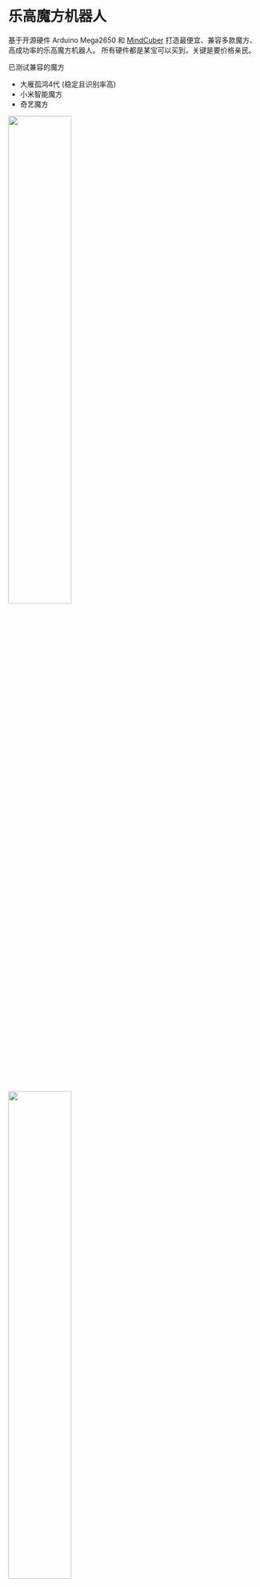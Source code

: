 
# 乐高魔方机器人

基于开源硬件 Arduino Mega2650 和 [MindCuber](http://mindcuber.com) 打造最便宜、兼容多款魔方、高成功率的乐高魔方机器人。
所有硬件都是某宝可以买到，关键是要价格亲民。

已测试兼容的魔方
- 大雁孤鸿4代 (稳定且识别率高)
- 小米智能魔方
- 奇艺魔方

<img src="assets/intro/cuber.jpg" width="50%" />

<img src="assets/intro/connect.jpg" width="50%" />

<img src="assets/intro/megashield.jpg" width="50%" />

## 代码分支

- ev3 分支基于 Lego EV3 套装，机械部分改动小，适合初级玩家，马达采用 Lego 原装马达
- spike 分支基于 Lego Spike 套装，但为了测试兼容性，动力部分采用某宝国产兼容 Lego 马达，而且机械部分改动较大，适合有一定动手能力的玩家
## 方案选择

- 积木部分
  - ev3 分支选择乐高 EV3 套装， 拼搭说明见 [How to build MindCub3r for LEGO MINDSTORMS EV3](http://mindcuber.com/mindcub3r/mindcub3r.html)
  - spike 分支选择乐高 Spike 套装， 拼搭说明见 [How to build PrimeCuber for LEGO Education SPIKE Prime](http://mindcuber.com/primecuber/primecuber.html)
- 程序部分参考 [MindCuber 源码](http://mindcuber.com/mindcuber/mindcuber-source.html)
- 主控 Arduino Mega2650
- 传感器控制板 [Bricktronics Megashield](https://github.com/wayneandlayne/BricktronicsHardware)
- 颜色传感器 [TCS34725](assets/tcs34725.png)
- 乐高马达或国产兼容马达
- 超声波传感器使用 HCSR04
- ADKeyboard

## 依赖

安装到 Arduino 的 libraries
- [BricktronicsMegashield](https://github.com/wayneandlayne/BricktronicsMegashield)
- [BricktronicsMotor](https://github.com/wayneandlayne/BricktronicsMotor)

使用 Arduino IDE 安装

- Adafruit_BusIO
- Adafruit_TCS34725
- HCSR04
- LiquidCrystal_I2C

## 硬件成本

| 器件                    | 数量 | 成本 (RMB) | 描述 |
| ----------------------- | ---- | ---------- | ---- |
| Arduino Mega2650        | 1    | 40         | -    |
| Bricktronics Megashield | 1    | 15         | -    |
| TCS34725                | 1    | 6.5        | -    |
| Lego Ev3大马达          | 2    | 80         | -    |
| Lego Ev3中马达          | 1    | 70         | -    |
| HCSR04超声波传感器      | 1    | 15.5       | -    |
| ADKeyboard              | 1    | 4          | -    |
| LCD1602A                | 1    | 10         | -    |
| 18650锂电池             | 2    | 10         | -    |
| 合计                    | -    | 341        | -    | - |

## 搭建说明

机械部分

- ev3 分支使用 EV3 套装，拼搭说明见 [How to build MindCub3r for LEGO MINDSTORMS EV3](http://mindcuber.com/mindcub3r/mindcub3r.html)
- spike 分支选择乐高 Spike 套装， 拼搭说明见 [How to build PrimeCuber for LEGO Education SPIKE Prime](http://mindcuber.com/primecuber/primecuber.html)

底盘马达接 Megashield 的 Motor1 端口 , 翻转马达接 Megashield 的 Motor2 端口 , 扫描马达接 Megashield 的 Motor3 端口

### 运行

如果使用锂电池供电，需要确保电池电量充足。

- 上传代码
- 按下ADKeyboard 的 `确认按钮` 启动机器人
- 按下ADKeyboard 的 `左右按钮` 校准底盘位置，确保垂直于中轴线
- 放入打乱的魔方，机器人会自动识别并还原
### 超声波传感器

使用 Megashield 的 Sensor1 端口, 用跳线连接 4 和 5 脚，Echo 接 RJ12 的 6 脚, Trig 接 5 脚, Vcc 接 4 脚, Gnd 接 3 脚, 其余留空

<img src="assets/intro/hcsr04.jpg" width="50%" />

### 颜色传感器

TCS34725 双孔版本,使用 I2C 连接 Megashield

拼装所需乐高配件:

| 编号  | 数量 |
| ----- | ---- |
| 41678 | 1    |
| 22961 | 2    |
| 18654 | 2    |
| 60483 | 2    |
| 6575  | 2    |

改造图示:

<img src="assets/intro/color1.jpg" width="50%" />
<img src="assets/intro/color2.jpg" width="50%" />
<img src="assets/intro/color3.jpg" width="50%" />
<img src="assets/intro/color4.jpg" width="50%" />


### LCD1602A

使用 I2C 连接 Megashield

<img src="assets/intro/lcd1602.jpg" width="50%" />

### ADKeyboard
使用 Megashield 的 Sensor2 端口, 用跳线连接 3 和 4 脚， Out 接 RJ12 的 6 脚, Vcc 接 4 脚, Gnd 接 3 脚, 其余留空

<img src="assets/intro/keyboard.jpg" width="50%" />

### 转盘的改造

为了减小魔方在转盘中的活动空间，使扫描位置更精确，使用 8 个 42610 替换原先的 62462。

改造图示:

<img src="assets/intro/dipan.jpg" width="50%" />

参考：
https://tengxiao.wang/index.php/archives/38/



### 触碰传感器的改造

` 本项目的Spike分支才有用到触碰传感器 `

BricktronicsButton 只支持 Nxt Touch Sensor, 要想使用 Ev3 Touch Sensor 需要进行改造

首先需要理解两者之间的区别 

Nxt Touch Sensor 机械开关连接在引脚 1 和 引脚 2 (GND) 之间，串联一个2.2K 的电阻.

Ev3 Touch Sensor 机械开关连接在引脚 4 （5V） 和 引脚 6  之间 ，串联一个2.2K 的电阻，引脚 1 连接GND， 串联 一个910 ohm 的电阻

可见两者在按下机械开关后，反应是不同的。Nxt Touch Sensor 按下后引脚 1 输出低电平 ， 而 Ev3 Touch Sensor 是引脚 6 输出高电平 。

BricktronicsButton 的 input pin 设为了 pullup模式， 即没有外接负载时，为高电平 。当按下机械开关后, 引脚连通GND，使电平发生变化，input pin即变为低电平 。详见 Arduino 的引脚模式设置。

#### 改造方法

- Ev3 Touch Sensor 的引脚4 由接 5V 改为 GND， 使机械开关按下后，引脚 6 输出为低电平 。其他不变。
  
只需改连接线即可，将排线的3,4线剪断， 连接Touch Sensor 一端的 4 线连到另一端的3线，注意此时排线只能单向使用。此时 Touch Sensor 一端的3线是断开状态，另一端的4线是断开状态。

- Bricktronics 上相应的 Sensor 跳线连接 3 和 4 脚


![gaizao.png](assets/gaizao.png)  



### Ev3 Touch Sensor

参见资料 [ev3_hardware_developer_kit.pdf](./ev3_hardware_developer_kit.pdf)

The touch sensor is a very simple sensor which basically enables building a robot which is able to feel.
The sensor consists of a basic mechanical switch which can either be pressed or released. Given the
simplicity of the sensor, this sensor is also implemented as a pure analog sensor.
The mechanical switch is connected between pin 4, GND with a 2.2 K Ohm resistor in serial and pin 6
within the 6 pole connector. The EV3 P-brick continuously reads the AD-value on pin 6 and through
evaluating this value it is able to determined if the touch sensor is activated or not.
Pin 1 includes a 910 ohm resistor connected to GND, which is used as the ID for the touch sensor.

![ev3-touch-sensor.png](assets/ev3-touch-sensor.png)

### Nxt Touch Sensor

参见资料 [lego_nxt_hw_dev_kit.pdf](./lego_nxt_hw_dev_kit.pdf)

![nxt-btn-sensor](assets/nxt-btn-sensor.png)




### 感谢

http://mindcuber.com/

http://cube20.org

http://www.diy-robots.com/?p=9

https://rubiks-cube-solver.com/zh/

https://tomas.rokicki.com/cubecontest/

http://www.pazhong.net/?p=435

https://bbs.cmnxt.com/